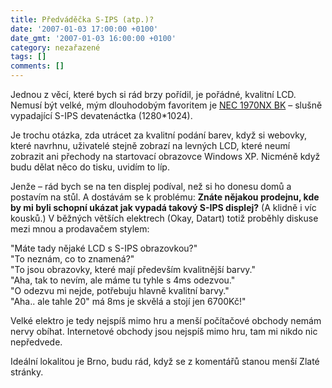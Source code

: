 ```yaml
---
title: Předváděčka S-IPS (atp.)?
date: '2007-01-03 17:00:00 +0100'
date_gmt: '2007-01-03 16:00:00 +0100'
category: nezařazené
tags: []
comments: []
---
```

<p>Jednou z věcí, které bych si rád brzy pořídil, je pořádné, kvalitní LCD. Nemusí být velké, mým dlouhodobým favoritem je <a href="http://lcd.itek.cz/k_160-LCD-monitory-19/p_471111-19-NEC-1970NX">NEC 1970NX BK</a> &ndash; slušně vypadající S-IPS devatenáctka (1280*1024).</p>
<p>Je trochu otázka, zda utrácet za kvalitní podání barev, když si webovky, které navrhnu, uživatelé stejně zobrazí na levných LCD, které neumí zobrazit ani přechody na startovací obrazovce Windows XP. Nicméně když budu dělat něco do tisku, uvidím to líp.</p>
<p>Jenže &ndash; rád bych se na ten displej podíval, než si ho donesu domů a postavím na stůl. A dostávám se k problému: <strong>Znáte nějakou prodejnu, kde by mi byli schopní ukázat jak vypadá takový S-IPS displej?</strong> (A klidně i víc kousků.) V běžných větších elektrech (Okay, Datart) totiž proběhly diskuse mezi mnou a prodavačem stylem:</p>
<p class="odsazeny"> "Máte tady nějaké LCD s S-IPS obrazovkou?" <br>"To neznám, co to znamená?"<br>
"To jsou obrazovky, které mají především kvalitnější barvy." <br>"Aha, tak to nevím, ale máme tu tyhle s 4ms odezvou."<br>
"O odezvu mi nejde, potřebuju hlavně kvalitní barvy."<br>
"Aha.. ale tahle 20" má 8ms je skvělá a stojí jen 6700Kč!"</p>
<p>Velké elektro je tedy nejspíš mimo hru a menší počítačové obchody nemám nervy obíhat. Internetové obchody jsou nejspíš mimo hru, tam mi nikdo nic nepředvede.</p>
<p>Ideální lokalitou je Brno, budu rád, když se z komentářů stanou menší Zlaté stránky.</p>
